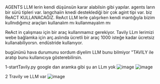 AGENTS 
LLM lerin kendi düşünsün karar alabilsin gibi yapılar.
agents ların bir sürü tipleri var. langchaiin knedi desteklediği bir çok agint tipi var. biz ReACT KULLANACAĞIZ.
ReAct LLM lerle çalışırken kendi mantığıyla bizim kullnıdığımız araçları kullanalım mı kullanmayalım mı

ReAct in çalışması için bir araç kullanmamız gerekiyor. Tavily LLm lerimizi webe bağlamka için arç.aslında ücretli bir araç
1000 isteğe kadar ücretsiz kullanabiliyorsn.
endüstride kullanıyor.

bugününü hava durumunu sordum diyelim LLM bunu bilmiyor "TAVILY ile aratıp bunu kullanıcıya gösterebilirsin.

1-startTavily.py
google dan aramka gibi şu an LLm yok
![image](https://github.com/user-attachments/assets/c615facb-6b24-4a2a-a49d-b3819bf5f0b4)
![image](https://github.com/user-attachments/assets/c488e566-7d20-4461-90ec-977f4c9f89cf)

2
Travily ve LLM var
![image](https://github.com/user-attachments/assets/4c077ee5-8269-4bcc-8b3b-b401bc31ae00)




